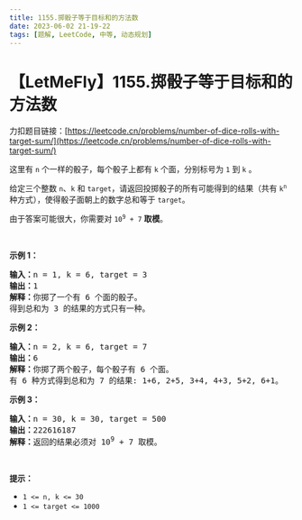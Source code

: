 ```yaml
---
title: 1155.掷骰子等于目标和的方法数
date: 2023-06-02 21-19-22
tags: [题解, LeetCode, 中等, 动态规划]
---
```


# 【LetMeFly】1155.掷骰子等于目标和的方法数

力扣题目链接：[https://leetcode.cn/problems/number-of-dice-rolls-with-target-sum/](https://leetcode.cn/problems/number-of-dice-rolls-with-target-sum/)

<p>这里有&nbsp;<code>n</code>&nbsp;个一样的骰子，每个骰子上都有&nbsp;<code>k</code>&nbsp;个面，分别标号为&nbsp;<code>1</code>&nbsp;到 <code>k</code> 。</p>

<p>给定三个整数 <code>n</code>、<code>k</code> 和 <code>target</code>，请返回投掷骰子的所有可能得到的结果（共有 <code>k<sup>n</sup></code> 种方式），使得骰子面朝上的数字总和等于 <code>target</code>。</p>

<p>由于答案可能很大，你需要对 <code>10<sup>9</sup> + 7</code> <strong>取模</strong>。</p>

<p>&nbsp;</p>

<p><strong>示例 1：</strong></p>

<pre>
<strong>输入：</strong>n = 1, k = 6, target = 3
<strong>输出：</strong>1
<strong>解释：</strong>你掷了一个有 6 个面的骰子。
得到总和为 3 的结果的方式只有一种。
</pre>

<p><strong>示例 2：</strong></p>

<pre>
<strong>输入：</strong>n = 2, k = 6, target = 7
<strong>输出：</strong>6
<strong>解释：</strong>你掷了两个骰子，每个骰子有 6 个面。
有 6 种方式得到总和为 7 的结果: 1+6, 2+5, 3+4, 4+3, 5+2, 6+1。
</pre>

<p><strong>示例 3：</strong></p>

<pre>
<strong>输入：</strong>n = 30, k = 30, target = 500
<strong>输出：</strong>222616187
<strong>解释：</strong>返回的结果必须对 10<sup>9</sup> + 7 取模。</pre>

<p>&nbsp;</p>

<p><strong>提示：</strong></p>

<ul>
	<li><code>1 &lt;= n, k &lt;= 30</code></li>
	<li><code>1 &lt;= target &lt;= 1000</code></li>
</ul>


    